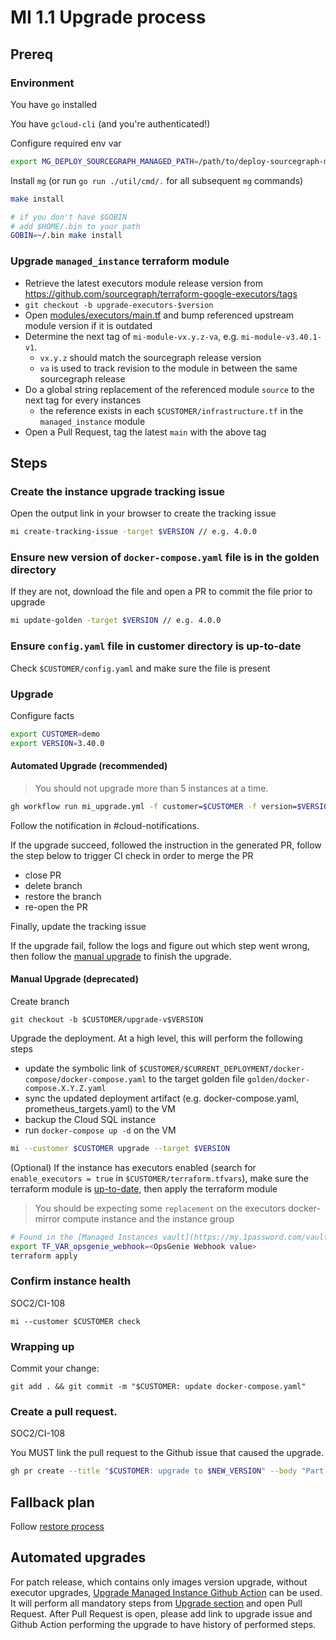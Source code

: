 # MI 1.1 Upgrade process

## Prereq

### Environment

You have `go` installed

You have `gcloud-cli` (and you're authenticated!)

Configure required env var

```sh
export MG_DEPLOY_SOURCEGRAPH_MANAGED_PATH=/path/to/deploy-sourcegraph-managed/repo
```

Install `mg` (or run `go run ./util/cmd/.` for all subsequent `mg` commands)

```sh
make install

# if you don't have $GOBIN
# add $HOME/.bin to your path
GOBIN=~/.bin make install
```

### Upgrade `managed_instance` terraform module

- Retrieve the latest executors module release version from https://github.com/sourcegraph/terraform-google-executors/tags
- `git checkout -b upgrade-executors-$version`
- Open [modules/executors/main.tf](https://github.com/sourcegraph/deploy-sourcegraph-managed/blob/main/modules/executors/main.tf) and bump referenced upstream module version if it is outdated
- Determine the next tag of `mi-module-vx.y.z-va`, e.g. `mi-module-v3.40.1-v1`.
  - `vx.y.z` should match the sourcegraph release version
  - `va` is used to track revision to the module in between the same sourcegraph release
- Do a global string replacement of the referenced module `source` to the next tag for every instances
  - the reference exists in each `$CUSTOMER/infrastructure.tf` in the `managed_instance` module
- Open a Pull Request, tag the latest `main` with the above tag

## Steps

### Create the instance upgrade tracking issue

Open the output link in your browser to create the tracking issue

```sh
mi create-tracking-issue -target $VERSION // e.g. 4.0.0
```

### Ensure new version of `docker-compose.yaml` file is in the golden directory

If they are not, download the file and open a PR to commit the file prior to upgrade

```sh
mi update-golden -target $VERSION // e.g. 4.0.0
```

### Ensure `config.yaml` file in customer directory is up-to-date

Check `$CUSTOMER/config.yaml` and make sure the file is present

### Upgrade

Configure facts

```sh
export CUSTOMER=demo
export VERSION=3.40.0
```

#### Automated Upgrade (recommended)

> You should not upgrade more than 5 instances at a time.

```sh
gh workflow run mi_upgrade.yml -f customer=$CUSTOMER -f version=$VERSION
```

Follow the notification in #cloud-notifications.

If the upgrade succeed, followed the instruction in the generated PR, follow the step below to trigger CI check in order to merge the PR

- close PR
- delete branch
- restore the branch
- re-open the PR

Finally, update the tracking issue

If the upgrade fail, follow the logs and figure out which step went wrong, then follow the [manual upgrade](#manual-upgrade-deprecated) to finish the upgrade.

#### Manual Upgrade (deprecated)

Create branch

```
git checkout -b $CUSTOMER/upgrade-v$VERSION
```

Upgrade the deployment. At a high level, this will perform the following steps

- update the symbolic link of `$CUSTOMER/$CURRENT_DEPLOYMENT/docker-compose/docker-compose.yaml` to the target golden file `golden/docker-compose.X.Y.Z.yaml`
- sync the updated deployment artifact (e.g. docker-compose.yaml, prometheus_targets.yaml) to the VM
- backup the Cloud SQL instance
- run `docker-compose up -d` on the VM

```sh
mi --customer $CUSTOMER upgrade --target $VERSION
```

(Optional) If the instance has executors enabled (search for `enable_executors = true` in `$CUSTOMER/terraform.tfvars`), make sure the terraform module is [up-to-date](##upgrade-managed_instance-terraform-module), then apply the terraform module

> You should be expecting some `replacement` on the executors docker-mirror compute instance and the instance group

```sh
# Found in the [Managed Instances vault](https://my.1password.com/vaults/nwbckdjmg4p7y4ntestrtopkuu/allitems/d64bhllfw4wyybqnd4c3wvca2m)
export TF_VAR_opsgenie_webhook=<OpsGenie Webhook value>
terraform apply
```

### Confirm instance health

<span class="badge badge-note">SOC2/CI-108</span>

```
mi --customer $CUSTOMER check
```

### Wrapping up

Commit your change:

```
git add . && git commit -m "$CUSTOMER: update docker-compose.yaml"
```

### Create a pull request.

<span class="badge badge-note">SOC2/CI-108</span>

You MUST link the pull request to the Github issue that caused the upgrade.

```sh
gh pr create --title "$CUSTOMER: upgrade to $NEW_VERSION" --body "Part of <link to release tracking Github ticket>\n## Test plan No review required: normal upgrade\n"
```

## Fallback plan

Follow [restore process](./mi1-1_restore_process.md)

## Automated upgrades

For patch release, which contains only images version upgrade, without executor upgrades, [Upgrade Managed Instance Github Action](https://github.com/sourcegraph/deploy-sourcegraph-managed/actions/workflows/mi_upgrade.yml) can be used.
It will perform all mandatory steps from [Upgrade section](#upgrade) and open Pull Request. After Pull Request is open, please add link to upgrade issue and Github Action performing the upgrade to have history of performed steps.

